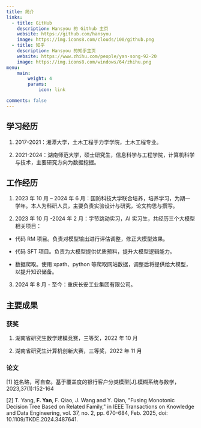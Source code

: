 ```yaml
---
title: 简介
links:
  - title: GitHub
    description: Hansyou 的 Github 主页
    website: https://github.com/hansyou
    image: https://img.icons8.com/clouds/100/github.png
  - title: 知乎
    description: Hansyou 的知乎主页
    website: https://www.zhihu.com/people/yan-song-92-20
    image: https://img.icons8.com/windows/64/zhihu.png
menu:
    main: 
        weight: 4
        params:
            icon: link

comments: false
---
```


## 学习经历

1. 2017-2021：湘潭大学，土木工程于力学学院，土木工程专业。

2. 2021-2024：湖南师范大学，硕士研究生，信息科学与工程学院，计算机科学与技术，主要研究方向为数据挖掘。

## 工作经历

1. 2023 年 10 月 – 2024 年 6 月：国防科技大学联合培养，培养学习，为期一学年。本人为科研人员，主要负责实验设计与研究，论文构思与撰写。

2. 2023 年 10 月 -2024 年 2 月：字节跳动实习，AI 实习生，共经历三个大模型相关项目：

- 代码 RM 项目。负责对模型输出进行评估调整，修正大模型效果。

- 代码 SFT 项目。负责为大模型提供优质预料，提升大模型逻辑能力。

- 数据爬取。使用 xpath、python 等爬取网站数据，调整后将提供给大模型，以提升知识储备。

3. 2024 年 8 月 - 至今：重庆长安工业集团有限公司。

## 主要成果

### 获奖

1. 湖南省研究生数学建模竞赛，三等奖，2022 年 10 月

2. 湖南省研究生计算机创新大赛，三等奖，2022 年 11 月

### 论文

[1] 姓名略，可自查。基于覆盖度的银行客户分类模型[J].模糊系统与数学，2023,37(1):152-164

[2] T. Yang, **F. Yan**, F. Qiao, J. Wang and Y. Qian, "Fusing Monotonic Decision Tree Based on Related Family," in IEEE Transactions on Knowledge and Data Engineering, vol. 37, no. 2, pp. 670-684, Feb. 2025, doi: 10.1109/TKDE.2024.3487641.
